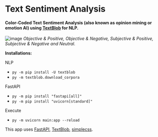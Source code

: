 # Text Sentiment Analysis

#### Color-Coded Text Sentiment Analysis (also known as opinion mining or emotion AI) using [TextBlob](https://textblob.readthedocs.io/en/dev/) for NLP.
![image](https://github.com/J43fura/Text-Sentiment-Analysis/assets/73950268/71348abf-d892-41dc-80ab-633cc7289dcf)
*Objective & Positive, Objective & Negative, Subjective & Positive, Subjective & Negative and Neutral.*

**Installations:**

NLP

- `py -m pip install -U textblob`
- `py -m textblob.download_corpora`

FastAPI

- `py -m pip install "fastapi[all]"`
- `py -m pip install "uvicorn[standard]"`

Execute
- `py -m uvicorn main:app --reload`

This app uses [FastAPI](https://fastapi.tiangolo.com/lo/), [TextBlob](https://textblob.readthedocs.io/en/dev/), [simplecss](https://simplecss.org/).
